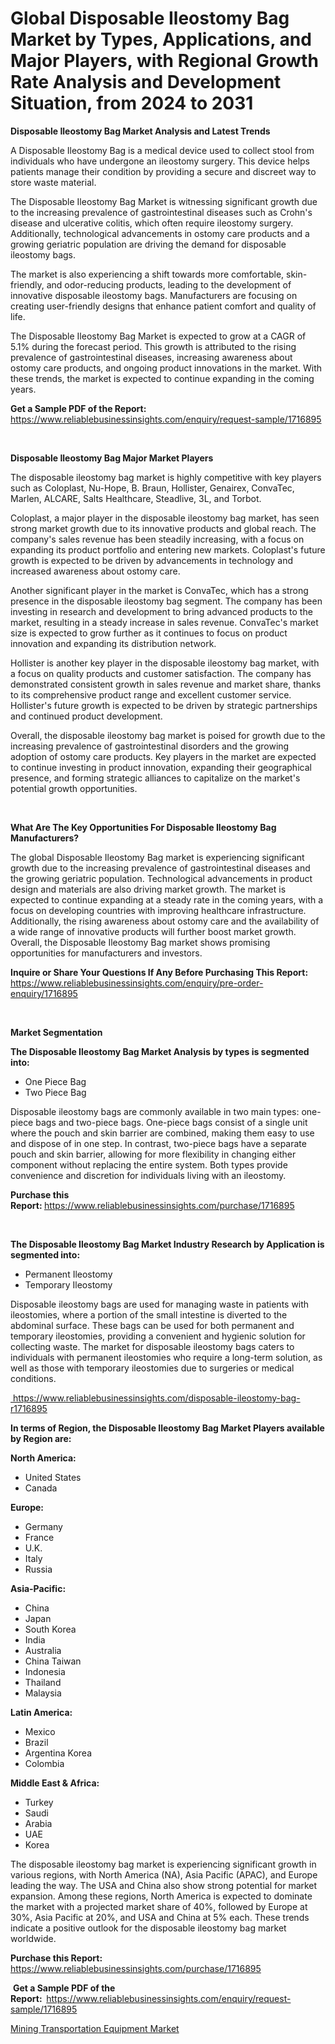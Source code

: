 <p><h1>Global Disposable Ileostomy Bag Market by Types, Applications, and Major Players, with Regional Growth Rate Analysis and Development Situation, from 2024 to 2031</h1></p><p><strong>Disposable Ileostomy Bag Market Analysis and Latest Trends</strong></p>
<p><p>A Disposable Ileostomy Bag is a medical device used to collect stool from individuals who have undergone an ileostomy surgery. This device helps patients manage their condition by providing a secure and discreet way to store waste material.</p><p>The Disposable Ileostomy Bag Market is witnessing significant growth due to the increasing prevalence of gastrointestinal diseases such as Crohn's disease and ulcerative colitis, which often require ileostomy surgery. Additionally, technological advancements in ostomy care products and a growing geriatric population are driving the demand for disposable ileostomy bags.</p><p>The market is also experiencing a shift towards more comfortable, skin-friendly, and odor-reducing products, leading to the development of innovative disposable ileostomy bags. Manufacturers are focusing on creating user-friendly designs that enhance patient comfort and quality of life.</p><p>The Disposable Ileostomy Bag Market is expected to grow at a CAGR of 5.1% during the forecast period. This growth is attributed to the rising prevalence of gastrointestinal diseases, increasing awareness about ostomy care products, and ongoing product innovations in the market. With these trends, the market is expected to continue expanding in the coming years.</p></p>
<p><strong>Get a Sample PDF of the Report:&nbsp;</strong> <a href="https://www.reliablebusinessinsights.com/enquiry/request-sample/1716895">https://www.reliablebusinessinsights.com/enquiry/request-sample/1716895</a></p>
<p>&nbsp;</p>
<p><strong>Disposable Ileostomy Bag Major Market Players</strong></p>
<p><p>The disposable ileostomy bag market is highly competitive with key players such as Coloplast, Nu-Hope, B. Braun, Hollister, Genairex, ConvaTec, Marlen, ALCARE, Salts Healthcare, Steadlive, 3L, and Torbot. </p><p>Coloplast, a major player in the disposable ileostomy bag market, has seen strong market growth due to its innovative products and global reach. The company's sales revenue has been steadily increasing, with a focus on expanding its product portfolio and entering new markets. Coloplast's future growth is expected to be driven by advancements in technology and increased awareness about ostomy care.</p><p>Another significant player in the market is ConvaTec, which has a strong presence in the disposable ileostomy bag segment. The company has been investing in research and development to bring advanced products to the market, resulting in a steady increase in sales revenue. ConvaTec's market size is expected to grow further as it continues to focus on product innovation and expanding its distribution network.</p><p>Hollister is another key player in the disposable ileostomy bag market, with a focus on quality products and customer satisfaction. The company has demonstrated consistent growth in sales revenue and market share, thanks to its comprehensive product range and excellent customer service. Hollister's future growth is expected to be driven by strategic partnerships and continued product development.</p><p>Overall, the disposable ileostomy bag market is poised for growth due to the increasing prevalence of gastrointestinal disorders and the growing adoption of ostomy care products. Key players in the market are expected to continue investing in product innovation, expanding their geographical presence, and forming strategic alliances to capitalize on the market's potential growth opportunities.</p></p>
<p>&nbsp;</p>
<p><strong>What Are The Key Opportunities For Disposable Ileostomy Bag Manufacturers?</strong></p>
<p><p>The global Disposable Ileostomy Bag market is experiencing significant growth due to the increasing prevalence of gastrointestinal diseases and the growing geriatric population. Technological advancements in product design and materials are also driving market growth. The market is expected to continue expanding at a steady rate in the coming years, with a focus on developing countries with improving healthcare infrastructure. Additionally, the rising awareness about ostomy care and the availability of a wide range of innovative products will further boost market growth. Overall, the Disposable Ileostomy Bag market shows promising opportunities for manufacturers and investors.</p></p>
<p><strong>Inquire or Share Your Questions If Any Before Purchasing This Report:</strong> <a href="https://www.reliablebusinessinsights.com/enquiry/pre-order-enquiry/1716895">https://www.reliablebusinessinsights.com/enquiry/pre-order-enquiry/1716895</a></p>
<p>&nbsp;</p>
<p><strong>Market Segmentation</strong></p>
<p><strong>The Disposable Ileostomy Bag Market Analysis by types is segmented into:</strong></p>
<p><ul><li>One Piece Bag</li><li>Two Piece Bag</li></ul></p>
<p><p>Disposable ileostomy bags are commonly available in two main types: one-piece bags and two-piece bags. One-piece bags consist of a single unit where the pouch and skin barrier are combined, making them easy to use and dispose of in one step. In contrast, two-piece bags have a separate pouch and skin barrier, allowing for more flexibility in changing either component without replacing the entire system. Both types provide convenience and discretion for individuals living with an ileostomy.</p></p>
<p><strong>Purchase this Report:&nbsp;</strong><a href="https://www.reliablebusinessinsights.com/purchase/1716895">https://www.reliablebusinessinsights.com/purchase/1716895</a></p>
<p>&nbsp;</p>
<p><strong>The Disposable Ileostomy Bag Market Industry Research by Application is segmented into:</strong></p>
<p><ul><li>Permanent Ileostomy</li><li>Temporary Ileostomy</li></ul></p>
<p><p>Disposable ileostomy bags are used for managing waste in patients with ileostomies, where a portion of the small intestine is diverted to the abdominal surface. These bags can be used for both permanent and temporary ileostomies, providing a convenient and hygienic solution for collecting waste. The market for disposable ileostomy bags caters to individuals with permanent ileostomies who require a long-term solution, as well as those with temporary ileostomies due to surgeries or medical conditions.</p></p>
<p><a href="https://www.reliablebusinessinsights.com/disposable-ileostomy-bag-r1716895">&nbsp;https://www.reliablebusinessinsights.com/disposable-ileostomy-bag-r1716895</a></p>
<p><strong>In terms of Region, the Disposable Ileostomy Bag Market Players available by Region are:</strong></p>
<p>
    <p> <strong> North America: </strong>
        <ul>
            <li>United States</li>
            <li>Canada</li>
        </ul>
        </p> 
    <p> <strong> Europe: </strong>
        <ul>
            <li>Germany</li>
            <li>France</li>
            <li>U.K.</li>
            <li>Italy</li>
            <li>Russia</li>
        </ul>
        </p> 
    <p> <strong> Asia-Pacific: </strong>
        <ul>
            <li>China</li>
            <li>Japan</li>
            <li>South Korea</li>
            <li>India</li>
            <li>Australia</li>
            <li>China Taiwan</li>
            <li>Indonesia</li>
            <li>Thailand</li>
            <li>Malaysia</li>
        </ul>
        </p> 
    <p> <strong> Latin America: </strong>
        <ul>
            <li>Mexico</li>
            <li>Brazil</li>
            <li>Argentina Korea</li>
            <li>Colombia</li>
        </ul>
        </p> 
    <p> <strong> Middle East & Africa: </strong>
        <ul>
            <li>Turkey</li>
            <li>Saudi</li>
            <li>Arabia</li>
            <li>UAE</li>
            <li>Korea</li>
        </ul>
    </p>
    </p>
<p><p>The disposable ileostomy bag market is experiencing significant growth in various regions, with North America (NA), Asia Pacific (APAC), and Europe leading the way. The USA and China also show strong potential for market expansion. Among these regions, North America is expected to dominate the market with a projected market share of 40%, followed by Europe at 30%, Asia Pacific at 20%, and USA and China at 5% each. These trends indicate a positive outlook for the disposable ileostomy bag market worldwide.</p></p>
<p><strong>Purchase this Report: </strong><a href="https://www.reliablebusinessinsights.com/purchase/1716895">https://www.reliablebusinessinsights.com/purchase/1716895</a></p>
<p>&nbsp;<strong>Get a Sample PDF of the Report:&nbsp;&nbsp;</strong><a href="https://www.reliablebusinessinsights.com/enquiry/request-sample/1716895">https://www.reliablebusinessinsights.com/enquiry/request-sample/1716895</a></p>
<p><strong></strong></p>
<p><p><a href="https://view.publitas.com/reportprime-1/mining-transportation-equipment-market-size-share-analysis-growth-trends-forecasts-2024-2031/">Mining Transportation Equipment Market</a></p></p>